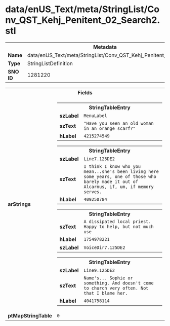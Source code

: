 <h1>data/enUS_Text/meta/StringList/Conv_QST_Kehj_Penitent_02_Search2.stl</h1><table><tr><th colspan="100%">Metadata</th></tr><tr><td><b>Name</b></td><td>data/enUS_Text/meta/StringList/Conv_QST_Kehj_Penitent_02_Search2.stl</td></tr><tr><td><b>Type</b></td><td>StringListDefinition</td></tr><tr><td><b>SNO ID</b></td><td>1281220</td></tr></table>

<table><tr><th colspan="100%">Fields</th></tr><tr><td><b>arStrings</b></td><td><table><tr><th colspan="100%">StringTableEntry</th></tr><tr><td><b>szLabel</b></td><td><code>MenuLabel</code></td></tr><tr><td><b>szText</b></td><td><code>"Have you seen an old woman in an orange scarf?"</code></td></tr><tr><td><b>hLabel</b></td><td><code>4215274549</code></td></tr></table>


<table><tr><th colspan="100%">StringTableEntry</th></tr><tr><td><b>szLabel</b></td><td><code>Line7.125DE2</code></td></tr><tr><td><b>szText</b></td><td><code>I think I know who you mean...she's been living here some years, one of those who barely made it out of Alcarnus, if, um, if memory serves.</code></td></tr><tr><td><b>hLabel</b></td><td><code>409250784</code></td></tr></table>


<table><tr><th colspan="100%">StringTableEntry</th></tr><tr><td><b>szText</b></td><td><code>A dissipated local priest. Happy to help, but not much use</code></td></tr><tr><td><b>hLabel</b></td><td><code>1754978221</code></td></tr><tr><td><b>szLabel</b></td><td><code>VoiceDir7.125DE2</code></td></tr></table>


<table><tr><th colspan="100%">StringTableEntry</th></tr><tr><td><b>szLabel</b></td><td><code>Line9.125DE2</code></td></tr><tr><td><b>szText</b></td><td><code>Name's... Sophie or something. And doesn't come to church very often. Not that I blame her.</code></td></tr><tr><td><b>hLabel</b></td><td><code>4041758114</code></td></tr></table>


</td></tr><tr><td><b>ptMapStringTable</b></td><td><code>0</code></td></tr></table>

